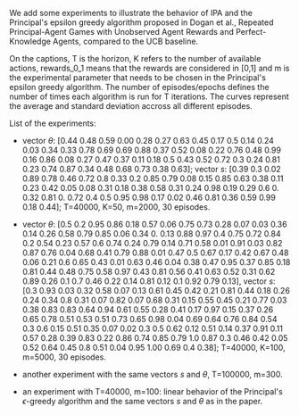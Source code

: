 We add some experiments to illustrate the behavior of IPA and the Principal's epsilon greedy algorithm proposed in Dogan et al., Repeated Principal-Agent Games with Unobserved Agent Rewards and Perfect-Knowledge Agents, compared to the UCB baseline.

On the captions, T is the horizon, K refers to the number of available actions, rewards_0_1 means that the rewards are considered in [0,1] and m is the experimental parameter that needs to be chosen in the Principal's epsilon greedy algorithm. The number of episodes/epochs defines the number of times each algorithm is run for T iterations. The curves represent the average and standard deviation accross all different episodes.

List of the experiments:

- vector $\theta$: [0.44 0.48 0.59 0.00 0.28 0.27 0.63 0.45 0.17 0.5  0.14 0.24 0.03 0.34 0.33 0.78 0.69 0.69 0.88 0.37 0.52 0.08 0.22 0.76 0.48 0.99 0.16 0.86 0.08 0.27 0.47 0.37 0.11 0.18 0.5  0.43 0.52 0.72 0.3  0.24 0.81 0.23 0.74 0.87 0.34 0.48 0.68 0.73 0.38 0.63]; vector $s$: [0.39 0.3  0.02 0.89 0.78 0.46 0.72 0.8  0.33 0.2  0.85 0.79 0.08 0.15 0.85 0.63 0.38 0.11 0.23 0.42 0.05 0.08 0.31 0.18 0.38 0.58 0.31 0.24 0.98 0.19 0.29 0.6  0.   0.32 0.81 0.   0.72 0.4  0.5  0.95 0.98 0.17 0.02 0.46 0.81 0.36 0.59 0.99 0.18 0.44]; T=40000, K=50, m=2000, 30 episodes.

- vector $\theta$: [0.5  0.2  0.95 0.86 0.18 0.57 0.06 0.75 0.73 0.28 0.07 0.03 0.36 0.14 0.26 0.58 0.79 0.85 0.06 0.34 0.   0.13 0.88 0.97 0.4  0.75 0.72 0.84 0.2  0.54 0.23 0.57 0.6  0.74 0.24 0.79 0.14 0.71 0.58 0.01 0.91 0.03 0.82 0.87 0.76 0.04 0.68 0.41 0.79 0.88 0.01 0.47 0.5  0.67 0.17 0.42 0.67 0.48 0.06 0.21 0.6  0.65 0.43 0.01 0.63 0.46 0.04 0.38 0.47 0.95
 0.37 0.85 0.18 0.81 0.44 0.48 0.75 0.58 0.97 0.43 0.81 0.56 0.41 0.63 0.52 0.31 0.62 0.89 0.26 0.1  0.7  0.46 0.22 0.14 0.81 0.12 0.1  0.92  0.79 0.13], vector $s$: [0.3  0.93 0.03 0.32 0.58 0.07 0.13 0.61 0.45 0.42 0.21 0.81 0.44 0.18 0.26 0.24 0.34 0.8  0.31 0.07 0.82 0.07 0.68 0.31 0.15 0.55 0.45 0.21 0.77 0.03 0.38 0.83 0.83 0.64 0.94 0.61 0.55 0.28 0.41 0.17 0.97 0.15 0.37 0.26 0.65 0.78 0.51 0.53 0.51 0.73 0.65 0.98 0.04 0.69 0.64 0.76 0.84 0.54 0.3  0.6  0.15 0.51 0.35 0.07 0.02 0.3  0.5  0.62 0.12 0.51 0.14 0.37 0.91 0.11 0.57 0.28 0.39 0.83 0.22 0.86 0.74 0.85 0.79 1.0 0.87 0.3  0.46 0.42 0.05 0.52 0.64 0.45 0.8  0.51 0.04 0.95 1.00 0.69 0.4  0.38]; T=40000, K=100, m=5000, 30 episodes.

- another experiment with the same vectors $s$ and $\theta$, T=100000, m=300.

- an experiment with T=40000, m=100: linear behavior of the Principal's $\epsilon$-greedy algorithm and the same vectors $s$ and $\theta$ as in the paper.
